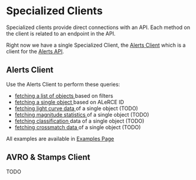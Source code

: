 # Specialized Clients

Specialized clients provide direct connections with an API. Each method on the client is related to an endpoint in the API.

Right now we have a single Specialized Client, the [Alerts Client](typedoc/classes/index.AlertsClient.md) which is a client for the [Alerts API](https://api.alerce.online/alerts/v2).

## Alerts Client

Use the Alerts Client to perform these queries:

- [ fetching a list of objects ](examples/ObjectListQueries.md) based on filters
- [ fetching a single object ]() based on ALeRCE ID
- [ fetching light curve data ]() of a single object (TODO)
- [ fetching magnitude statistics ]() of a single object (TODO)
- [ fetching classification ]() data of a single object (TODO)
- [ fetching crossmatch data ]() of a single object (TODO)

All examples are available in [Examples Page](examples/AlertsClient.md)

## AVRO & Stamps Client

TODO
